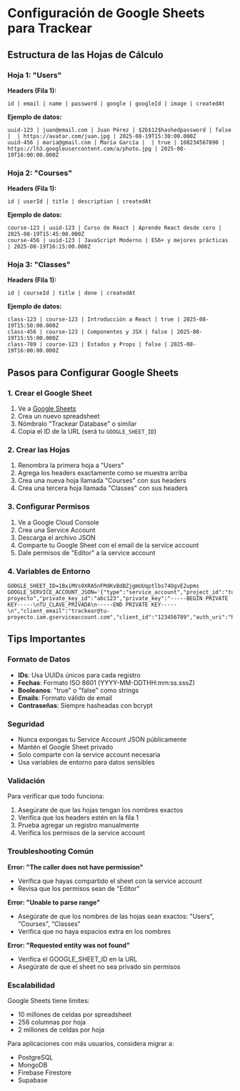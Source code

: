 # Configuración de Google Sheets para Trackear

## Estructura de las Hojas de Cálculo

### Hoja 1: "Users"
**Headers (Fila 1):**
```
id | email | name | password | google | googleId | image | createdAt
```

**Ejemplo de datos:**
```
uuid-123 | juan@email.com | Juan Pérez | $2b$12$hashedpassword | false |  | https://avatar.com/juan.jpg | 2025-08-19T15:30:00.000Z
uuid-456 | maria@gmail.com | María García |  | true | 108234567890 | https://lh3.googleusercontent.com/a/photo.jpg | 2025-08-19T16:00:00.000Z
```

### Hoja 2: "Courses"
**Headers (Fila 1):**
```
id | userId | title | description | createdAt
```

**Ejemplo de datos:**
```
course-123 | uuid-123 | Curso de React | Aprende React desde cero | 2025-08-19T15:45:00.000Z
course-456 | uuid-123 | JavaScript Moderno | ES6+ y mejores prácticas | 2025-08-19T16:15:00.000Z
```

### Hoja 3: "Classes"
**Headers (Fila 1):**
```
id | courseId | title | done | createdAt
```

**Ejemplo de datos:**
```
class-123 | course-123 | Introducción a React | true | 2025-08-19T15:50:00.000Z
class-456 | course-123 | Componentes y JSX | false | 2025-08-19T15:55:00.000Z
class-789 | course-123 | Estados y Props | false | 2025-08-19T16:00:00.000Z
```

## Pasos para Configurar Google Sheets

### 1. Crear el Google Sheet
1. Ve a [Google Sheets](https://sheets.google.com)
2. Crea un nuevo spreadsheet
3. Nómbralo "Trackear Database" o similar
4. Copia el ID de la URL (será tu `GOOGLE_SHEET_ID`)

### 2. Crear las Hojas
1. Renombra la primera hoja a "Users"
2. Agrega los headers exactamente como se muestra arriba
3. Crea una nueva hoja llamada "Courses" con sus headers
4. Crea una tercera hoja llamada "Classes" con sus headers

### 3. Configurar Permisos
1. Ve a Google Cloud Console
2. Crea una Service Account
3. Descarga el archivo JSON
4. Comparte tu Google Sheet con el email de la service account
5. Dale permisos de "Editor" a la service account

### 4. Variables de Entorno
```env
GOOGLE_SHEET_ID=1BxiMVs0XRA5nFMdKvBdBZjgmUUqptlbs74OgvE2upms
GOOGLE_SERVICE_ACCOUNT_JSON='{"type":"service_account","project_id":"tu-proyecto","private_key_id":"abc123","private_key":"-----BEGIN PRIVATE KEY-----\nTU_CLAVE_PRIVADA\n-----END PRIVATE KEY-----\n","client_email":"trackear@tu-proyecto.iam.gserviceaccount.com","client_id":"123456789","auth_uri":"https://accounts.google.com/o/oauth2/auth","token_uri":"https://oauth2.googleapis.com/token"}'
```

## Tips Importantes

### Formato de Datos
- **IDs**: Usa UUIDs únicos para cada registro
- **Fechas**: Formato ISO 8601 (YYYY-MM-DDTHH:mm:ss.sssZ)
- **Booleanos**: "true" o "false" como strings
- **Emails**: Formato válido de email
- **Contraseñas**: Siempre hasheadas con bcrypt

### Seguridad
- Nunca expongas tu Service Account JSON públicamente
- Mantén el Google Sheet privado
- Solo comparte con la service account necesaria
- Usa variables de entorno para datos sensibles

### Validación
Para verificar que todo funciona:
1. Asegúrate de que las hojas tengan los nombres exactos
2. Verifica que los headers estén en la fila 1
3. Prueba agregar un registro manualmente
4. Verifica los permisos de la service account

### Troubleshooting Común

**Error: "The caller does not have permission"**
- Verifica que hayas compartido el sheet con la service account
- Revisa que los permisos sean de "Editor"

**Error: "Unable to parse range"**
- Asegúrate de que los nombres de las hojas sean exactos: "Users", "Courses", "Classes"
- Verifica que no haya espacios extra en los nombres

**Error: "Requested entity was not found"**
- Verifica el GOOGLE_SHEET_ID en la URL
- Asegúrate de que el sheet no sea privado sin permisos

### Escalabilidad
Google Sheets tiene límites:
- 10 millones de celdas por spreadsheet
- 256 columnas por hoja
- 2 millones de celdas por hoja

Para aplicaciones con más usuarios, considera migrar a:
- PostgreSQL
- MongoDB  
- Firebase Firestore
- Supabase
